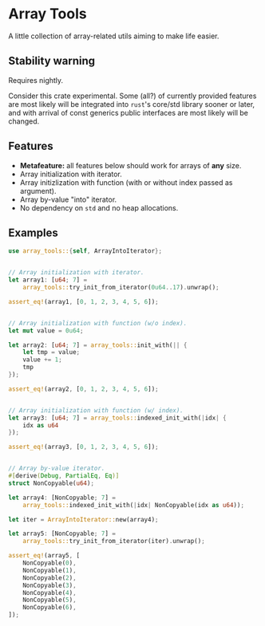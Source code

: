 # Array Tools

A little collection of array-related utils aiming to make life easier. 


## Stability warning

Requires nightly.

Consider this crate experimental. Some (all?) of currently provided features 
are most likely will be integrated into `rust`'s core/std library sooner or 
later, and with arrival of const generics public interfaces are most likely 
will be changed.

## Features

- **Metafeature:** all features below should work for arrays of **any** size.
- Array initialization with iterator.
- Array initizlization with function (with or without index passed as
  argument).
- Array by-value "into" iterator.
- No dependency on `std` and no heap allocations.

## Examples

```rust
use array_tools::{self, ArrayIntoIterator};


// Array initialization with iterator.
let array1: [u64; 7] = 
    array_tools::try_init_from_iterator(0u64..17).unwrap();

assert_eq!(array1, [0, 1, 2, 3, 4, 5, 6]);


// Array initialization with function (w/o index).
let mut value = 0u64;

let array2: [u64; 7] = array_tools::init_with(|| {
    let tmp = value;
    value += 1;
    tmp
});

assert_eq!(array2, [0, 1, 2, 3, 4, 5, 6]);


// Array initialization with function (w/ index).
let array3: [u64; 7] = array_tools::indexed_init_with(|idx| {
    idx as u64
});

assert_eq!(array3, [0, 1, 2, 3, 4, 5, 6]);


// Array by-value iterator.
#[derive(Debug, PartialEq, Eq)]
struct NonCopyable(u64);

let array4: [NonCopyable; 7] = 
    array_tools::indexed_init_with(|idx| NonCopyable(idx as u64));

let iter = ArrayIntoIterator::new(array4);

let array5: [NonCopyable; 7] = 
    array_tools::try_init_from_iterator(iter).unwrap();

assert_eq!(array5, [
    NonCopyable(0),
    NonCopyable(1),
    NonCopyable(2),
    NonCopyable(3),
    NonCopyable(4),
    NonCopyable(5),
    NonCopyable(6),
]);
```